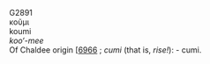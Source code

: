 <body>
  <p>G2891<br>  κοῦμι  <br> koumi  <br><i>koo‘-mee </i><br>Of Chaldee origin [<a href="h6966.htm">6966</a> ; <i>cumi</i> (that is, <i>rise!</i>): - cumi.<br></p>
 </body>